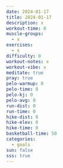 ```yaml
---
date: 2024-01-17
title: 2024-01-17
description: x
workout-time: 0
muscle-groups:
  - x
exercises:
  - x
difficulty: 0
workout-notes: x
workout-vibe: x
meditate: true
pray: true
pelo-warmup: 0
pelo-time: 0
pelo-kj: 0
pelo-avg: 0
run-dist: 0
run-time: 0
hike-dist: 0
hike-elev: 0
hike-time: 0
basketball-time: 50
categories:
  - goals
sun: false
sss: true
---
```

